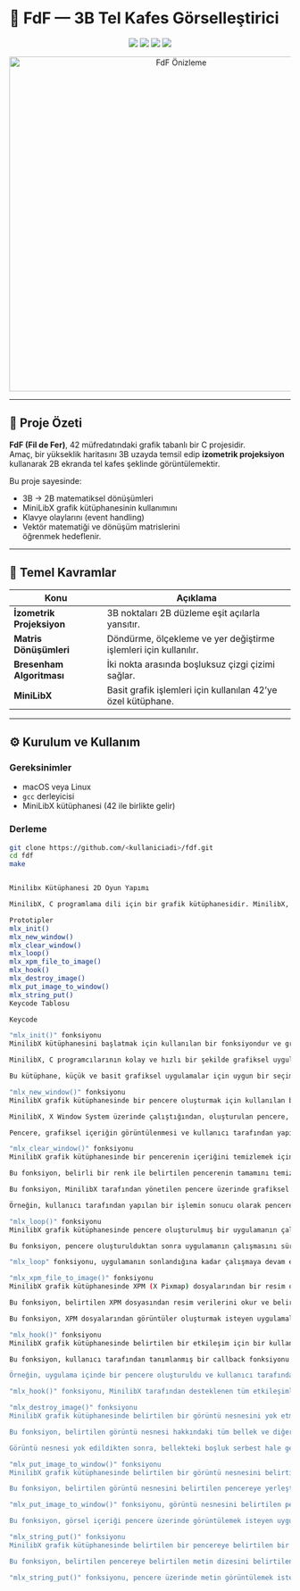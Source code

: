 # 🧩 FdF — 3B Tel Kafes Görselleştirici

<p align="center">
  <img src="https://img.shields.io/badge/Dil-C-blue.svg" />
  <img src="https://img.shields.io/badge/Okul-42-green.svg" />
  <img src="https://img.shields.io/badge/Proje-FdF-lightgrey.svg" />
  <img src="https://img.shields.io/badge/Durum-Tamamlandı-success.svg" />
</p>

<p align="center">
  <img src="https://github.com/<kullaniciadi>/fdf/assets/preview.gif" width="600" alt="FdF Önizleme">
</p>

---

## 📘 Proje Özeti

**FdF (Fil de Fer)**, 42 müfredatındaki grafik tabanlı bir C projesidir.  
Amaç, bir yükseklik haritasını 3B uzayda temsil edip **izometrik projeksiyon** kullanarak 2B ekranda tel kafes şeklinde görüntülemektir.

Bu proje sayesinde:
- 3B → 2B matematiksel dönüşümleri
- MiniLibX grafik kütüphanesinin kullanımını
- Klavye olaylarını (event handling)
- Vektör matematiği ve dönüşüm matrislerini  
öğrenmek hedeflenir.

---

## 🧠 Temel Kavramlar

| Konu | Açıklama |
|-------|-----------|
| **İzometrik Projeksiyon** | 3B noktaları 2B düzleme eşit açılarla yansıtır. |
| **Matris Dönüşümleri** | Döndürme, ölçekleme ve yer değiştirme işlemleri için kullanılır. |
| **Bresenham Algoritması** | İki nokta arasında boşluksuz çizgi çizimi sağlar. |
| **MiniLibX** | Basit grafik işlemleri için kullanılan 42’ye özel kütüphane. |

---

## ⚙️ Kurulum ve Kullanım

### Gereksinimler
- macOS veya Linux
- `gcc` derleyicisi
- MiniLibX kütüphanesi (42 ile birlikte gelir)

### Derleme

```bash
git clone https://github.com/<kullaniciadi>/fdf.git
cd fdf
make


Minilibx Kütüphanesi 2D Oyun Yapımı

MinilibX, C programlama dili için bir grafik kütüphanesidir. MinilibX, X Window System (X11) üzerinde çalışır ve X11 veri yapılarını kullanarak grafik işlemleri yapar.

Prototipler
mlx_init()
mlx_new_window()
mlx_clear_window()
mlx_loop()
mlx_xpm_file_to_image()
mlx_hook()
mlx_destroy_image()
mlx_put_image_to_window()
mlx_string_put()
Keycode Tablosu

Keycode

"mlx_init()" fonksiyonu
MinilibX kütüphanesini başlatmak için kullanılan bir fonksiyondur ve grafik işlemleri yapmak isteyen bir programcı tarafından çağrılmalıdır.

MinilibX, C programcılarının kolay ve hızlı bir şekilde grafiksel uygulamalar yazmasına olanak tanır ve X Window System ile etkileşim kurmasına izin verir.

Bu kütüphane, küçük ve basit grafiksel uygulamalar için uygun bir seçimdir.

"mlx_new_window()" fonksiyonu
MinilibX grafik kütüphanesinde bir pencere oluşturmak için kullanılan bir fonksiyondur. Bu fonksiyon, belirli bir boyutta, belirli bir başlıkla ve belirli bir ekran pozisyonunda bir pencere oluşturmanıza olanak tanır. Pencerenin özellikleri, fonksiyona verilen parametrelere göre belirlenir.

MinilibX, X Window System üzerinde çalıştığından, oluşturulan pencere, X11 veri yapılarını kullanarak X Window System tarafından yönetilir.

Pencere, grafiksel içeriğin görüntülenmesi ve kullanıcı tarafından yapılan etkileşimlerin işlenmesi için kullanılır.

"mlx_clear_window()" fonksiyonu
MinilibX grafik kütüphanesinde bir pencerenin içeriğini temizlemek için kullanılan bir fonksiyondur.

Bu fonksiyon, belirli bir renk ile belirtilen pencerenin tamamını temizler ve pencerenin arka planını belirtilen renge boyar.

Bu fonksiyon, MinilibX tarafından yönetilen pencere üzerinde grafiksel içeriklerin yenilenmesi gerektiğinde kullanılabilir.

Örneğin, kullanıcı tarafından yapılan bir işlemin sonucu olarak pencerenin içeriği değiştiğinde veya pencerenin içeriğini sıfırlamak istediğinizde bu fonksiyonu çağırabilirsiniz.

"mlx_loop()" fonksiyonu
MinilibX grafik kütüphanesinde pencere oluşturulmuş bir uygulamanın çalışmasını sürdürmesi için kullanılan bir fonksiyondur. Bu fonksiyon, pencereyi görüntüleyebilmek ve kullanıcı tarafından yapılan etkileşimleri işleyebilmek için bir döngü oluşturur.

Bu fonksiyon, pencere oluşturulduktan sonra uygulamanın çalışmasını sürdürmesi gerektiğinde kullanılır. Örneğin, pencere açıldıktan sonra kullanıcı tarafından yapılan etkileşimleri (örneğin, fare tıklama, klavye girişi) işlemek veya pencere içeriğini güncellemek için bu fonksiyon çağrılabilir.

"mlx_loop" fonksiyonu, uygulamanın sonlandığına kadar çalışmaya devam eder ve pencerenin görüntülenmesini ve etkileşimlerin işlenmesini sağlar. Uygulamanın sonlandığı zaman, bu fonksiyon otomatik olarak durdurulur.

"mlx_xpm_file_to_image()" fonksiyonu
MinilibX grafik kütüphanesinde XPM (X Pixmap) dosyalarından bir resim oluşturmak için kullanılan bir fonksiyondur. XPM dosyaları, resimlerin bitmap (ikilik) verilerini saklayan dosyalardır ve MinilibX tarafından desteklenir.

Bu fonksiyon, belirtilen XPM dosyasından resim verilerini okur ve belirtilen pencerede bu resmi görüntülemek için bir görüntü nesnesi oluşturur. Bu görüntü nesnesi, daha sonra MinilibX tarafından yönetilen pencere üzerinde kullanılabilir ve bu görüntü nesnesinin özellikleri (örneğin, boyutları, renkleri) değiştirilebilir.

Bu fonksiyon, XPM dosyalarından görüntüler oluşturmak isteyen uygulamalar için kullanışlı bir araçtır. Örneğin, oyunlar veya grafiksel kullanıcı arayüzleri için görsel içerik oluşturmak isteyen uygulamalar bu fonksiyonu kullanabilir.

"mlx_hook()" fonksiyonu
MinilibX grafik kütüphanesinde belirtilen bir etkileşim için bir kullanıcı tarafından tanımlanmış bir callback fonksiyonu tanımlamak için kullanılan bir fonksiyondur.

Bu fonksiyon, kullanıcı tarafından tanımlanmış bir callback fonksiyonu belirtilen bir etkileşim için (örneğin, fare tıklama, klavye girişi) MinilibX'e kaydeder. Callback fonksiyonu, belirtilen etkileşim gerçekleştiğinde çağrılır ve uygulamanın gerektiği gibi yanıt vermesini sağlar.

Örneğin, uygulama içinde bir pencere oluşturuldu ve kullanıcı tarafından bu pencere üzerinde bir fare tıklama gerçekleştirildiğinde uygulamanın belirli bir işlem yapması isteniyorsa, "mlx_hook" fonksiyonu kullanılarak bu işlem için bir callback fonksiyonu tanımlanabilir.

"mlx_hook()" fonksiyonu, MinilibX tarafından desteklenen tüm etkileşimler için kullanılabilir ve uygulamaların pencere oluşturulduktan sonra yapılan etkileşimleri işlemesini ve yanıt vermesini sağlar.

"mlx_destroy_image()" fonksiyonu
MinilibX grafik kütüphanesinde belirtilen bir görüntü nesnesini yok etmek için kullanılan bir fonksiyondur.

Bu fonksiyon, belirtilen görüntü nesnesi hakkındaki tüm bellek ve diğer kaynakları serbest bırakır ve bu görüntü nesnesi artık kullanılamaz hale gelir. Görüntü nesnesi, MinilibX tarafından oluşturulduysa ve "mlx_new_image" fonksiyonu kullanılarak oluşturulduysa, bu fonksiyon kullanılarak görüntü nesnesi yok edilmelidir.

Görüntü nesnesi yok edildikten sonra, bellekteki boşluk serbest hale gelir ve bu kaynaklar başka uygulamalar tarafından kullanılabilir. Ayrıca, görüntü nesnesi yok edildiğinde, görüntü nesnesi üzerinde yapılan tüm değişiklikler de geçersiz hale gelir.

"mlx_put_image_to_window()" fonksiyonu
MinilibX grafik kütüphanesinde belirtilen bir görüntü nesnesini belirtilen bir pencereye yerleştirmek için kullanılan bir fonksiyondur.

Bu fonksiyon, belirtilen görüntü nesnesini belirtilen pencereye yerleştirir ve görüntü nesnesi pencere üzerinde görüntülenir. Görüntü nesnesi, MinilibX tarafından oluşturulduysa ve "mlx_new_image" fonksiyonu kullanılarak oluşturulduysa, bu fonksiyon kullanılarak görüntü nesnesi pencereye yerleştirilmelidir.

"mlx_put_image_to_window()" fonksiyonu, görüntü nesnesini belirtilen pencereye yerleştirirken belirtilen görüntü nesnesinin boyutlarını ve pozisyonunu kullanır. Bu fonksiyon, görüntü nesnesinin pencereye yerleştirilmesi sonrasında görüntü nesnesi üzerinde yapılan değişikliklerin de pencerede görüntülenmesini sağlar.

Bu fonksiyon, görsel içeriği pencere üzerinde görüntülemek isteyen uygulamalar tarafından kullanılabilir ve görsel içeriğin pencere üzerinde görüntülenmesi ve görsel içerik üzerinde yapılan değişikliklerin görüntülenmesini sağlar.

"mlx_string_put()" fonksiyonu
MinilibX grafik kütüphanesinde belirtilen bir pencereye belirtilen bir metin dizesini yerleştirmek için kullanılan bir fonksiyondur.

Bu fonksiyon, belirtilen pencereye belirtilen metin dizesini belirtilen renk ve yazı tipi ile yerleştirir. Metin dizesi, belirtilen x ve y koordinatları üzerinde pencereye yerleştirilir.

"mlx_string_put()" fonksiyonu, pencere üzerinde metin görüntülemek isteyen uygulamalar tarafından kullanılabilir ve metin görüntülenmesi ve metin üzerinde yapılan değişikliklerin görüntülenmesini sağlar. Bu fonksiyon, metin görüntülenmesi sonrasında metin üzerinde yapılan değişikliklerin de görüntülenmesini sağlar.
